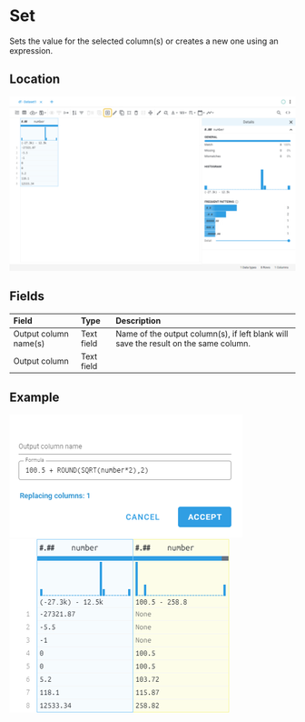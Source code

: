 # Set
Sets the value for the selected column(s) or creates a new one using an expression.
## Location
![Set on the interface](../../docs/screenshots/location/set.png)
## Fields
| Field | Type | Description |
| :--- | :--- | :--- |
| Output column name(s) | Text field | Name of the output column(s), if left blank will save the result on the same column. |
| Output column | Text field |  |
## Example
![Set fields](../../docs/screenshots/form/set.png)
![Set example](../../docs/screenshots/table/set.png)